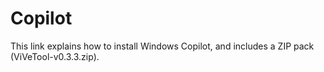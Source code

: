 # Copilot
This link explains how to install Windows Copilot, and includes a ZIP pack (ViVeTool-v0.3.3.zip).
